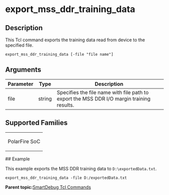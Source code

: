 # export\_mss\_ddr\_training\_data

## Description

This Tcl command exports the training data read from device to the specified file.

```
export_mss_ddr_training_data [-file "file name"]

```

## Arguments

|Parameter|Type|Description|
|---------|----|-----------|
|file|string|Specifies the file name with file path to export the MSS DDR I/O margin training results.|

## Supported Families

<table id="GUID-786E3505-0083-4411-9A3A-9E685C83E238"><tbody><tr><td>

PolarFire SoC

</td></tr></tbody>
</table>## Example

This example exports the MSS DDR training data to `D:\exportedData.txt`.

```
export_mss_ddr_training_data -file D:/exportedData.txt
```

**Parent topic:**[SmartDebug Tcl Commands](GUID-5F0515FB-DC45-4C39-86E5-8B7DC659F010.md)

